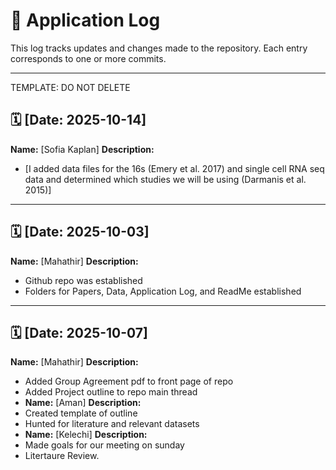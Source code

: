 # 📓 Application Log

This log tracks updates and changes made to the repository. Each entry corresponds to one or more commits.

---
TEMPLATE: DO NOT DELETE
## 🗓️ [Date: 2025-10-14]
**Name:** [Sofia Kaplan] 
**Description:**  
- [I added data files for the 16s (Emery et al. 2017) and single cell RNA seq data and determined which studies we will be using (Darmanis et al. 2015)]
  
---
## 🗓️ [Date: 2025-10-03]
**Name:** [Mahathir] 
**Description:**  
- Github repo was established
- Folders for Papers, Data, Application Log, and ReadMe established
  
---

## 🗓️ [Date: 2025-10-07]
**Name:** [Mahathir] 
**Description:**  
- Added Group Agreement pdf to front page of repo
- Added Project outline to repo main thread
- **Name:** [Aman] 
**Description:**  
- Created template of outline
- Hunted for literature and relevant datasets
- **Name:** [Kelechi] 
**Description:**  
- Made goals for our meeting on sunday
- Litertaure Review.
